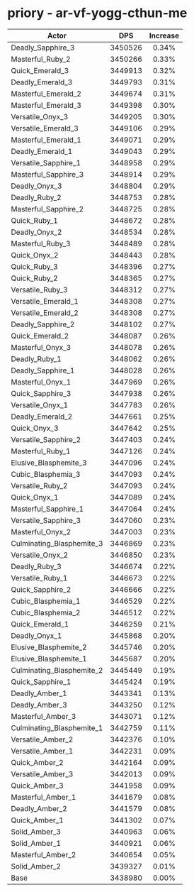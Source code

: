 # priory - ar-vf-yogg-cthun-me
| Actor | DPS | Increase |
|---|:---:|:---:|
|Deadly_Sapphire_3|3450526|0.34%|
|Masterful_Ruby_2|3450266|0.33%|
|Quick_Emerald_3|3449913|0.32%|
|Deadly_Emerald_3|3449793|0.31%|
|Masterful_Emerald_2|3449674|0.31%|
|Masterful_Emerald_3|3449398|0.30%|
|Versatile_Onyx_3|3449205|0.30%|
|Versatile_Emerald_3|3449106|0.29%|
|Masterful_Emerald_1|3449071|0.29%|
|Deadly_Emerald_1|3449043|0.29%|
|Versatile_Sapphire_1|3448958|0.29%|
|Masterful_Sapphire_3|3448914|0.29%|
|Deadly_Onyx_3|3448804|0.29%|
|Deadly_Ruby_2|3448753|0.28%|
|Masterful_Sapphire_2|3448725|0.28%|
|Quick_Ruby_1|3448672|0.28%|
|Deadly_Onyx_2|3448534|0.28%|
|Masterful_Ruby_3|3448489|0.28%|
|Quick_Onyx_2|3448443|0.28%|
|Quick_Ruby_3|3448396|0.27%|
|Quick_Ruby_2|3448365|0.27%|
|Versatile_Ruby_3|3448312|0.27%|
|Versatile_Emerald_1|3448308|0.27%|
|Versatile_Emerald_2|3448308|0.27%|
|Deadly_Sapphire_2|3448102|0.27%|
|Quick_Emerald_2|3448087|0.26%|
|Masterful_Onyx_3|3448078|0.26%|
|Deadly_Ruby_1|3448062|0.26%|
|Deadly_Sapphire_1|3448028|0.26%|
|Masterful_Onyx_1|3447969|0.26%|
|Quick_Sapphire_3|3447938|0.26%|
|Versatile_Onyx_1|3447783|0.26%|
|Deadly_Emerald_2|3447661|0.25%|
|Quick_Onyx_3|3447642|0.25%|
|Versatile_Sapphire_2|3447403|0.24%|
|Masterful_Ruby_1|3447126|0.24%|
|Elusive_Blasphemite_3|3447096|0.24%|
|Cubic_Blasphemia_3|3447093|0.24%|
|Versatile_Ruby_2|3447093|0.24%|
|Quick_Onyx_1|3447089|0.24%|
|Masterful_Sapphire_1|3447064|0.24%|
|Versatile_Sapphire_3|3447060|0.23%|
|Masterful_Onyx_2|3447003|0.23%|
|Culminating_Blasphemite_3|3446869|0.23%|
|Versatile_Onyx_2|3446850|0.23%|
|Deadly_Ruby_3|3446674|0.22%|
|Versatile_Ruby_1|3446673|0.22%|
|Quick_Sapphire_2|3446666|0.22%|
|Cubic_Blasphemia_1|3446529|0.22%|
|Cubic_Blasphemia_2|3446512|0.22%|
|Quick_Emerald_1|3446259|0.21%|
|Deadly_Onyx_1|3445868|0.20%|
|Elusive_Blasphemite_2|3445746|0.20%|
|Elusive_Blasphemite_1|3445687|0.20%|
|Culminating_Blasphemite_2|3445449|0.19%|
|Quick_Sapphire_1|3445424|0.19%|
|Deadly_Amber_1|3443341|0.13%|
|Deadly_Amber_3|3443250|0.12%|
|Masterful_Amber_3|3443071|0.12%|
|Culminating_Blasphemite_1|3442759|0.11%|
|Versatile_Amber_2|3442376|0.10%|
|Versatile_Amber_1|3442231|0.09%|
|Quick_Amber_2|3442164|0.09%|
|Versatile_Amber_3|3442013|0.09%|
|Quick_Amber_3|3441958|0.09%|
|Masterful_Amber_1|3441679|0.08%|
|Deadly_Amber_2|3441579|0.08%|
|Quick_Amber_1|3441302|0.07%|
|Solid_Amber_3|3440963|0.06%|
|Solid_Amber_1|3440921|0.06%|
|Masterful_Amber_2|3440654|0.05%|
|Solid_Amber_2|3439327|0.01%|
|Base|3438980|0.00%|
